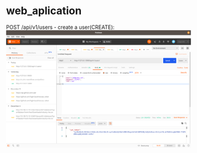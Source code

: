 # web_aplication  
POST /api/v1/users - create a user(CREATE):  
![register.png](/result1/register.png "create a user")  
